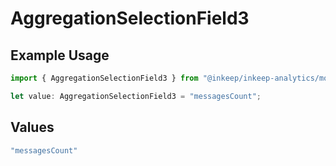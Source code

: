 # AggregationSelectionField3

## Example Usage

```typescript
import { AggregationSelectionField3 } from "@inkeep/inkeep-analytics/models/components";

let value: AggregationSelectionField3 = "messagesCount";
```

## Values

```typescript
"messagesCount"
```